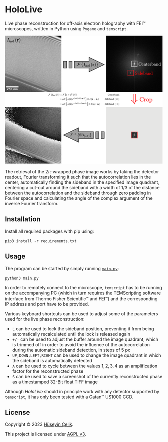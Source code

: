 # HoloLive
Live phase reconstruction for off-axis electron holography with FEI™ microscopes, written in Python using `Pygame` and `temscript`.

![Off-Axis Electron Holography Phase Reconstruction](/docs/TEM-off-axis-holography-reconstruction.png)

The retrieval of the $2\pi$-wrapped phase image works by taking the detector readout, Fourier transforming it such that the autocorrelation lies in the center, automatically finding the sideband in the specified image quadrant, centering a cut-out around the sideband with a width of $1/3$ of the distance between the autocorrelation and the sideband through zero padding in Fourier space and calculating the angle of the complex argument of the inverse Fourier transform.

## Installation
Install all required packages with pip using:
```
pip3 install -r requirements.txt
```

## Usage
The program can be started by simply running [`main.py`](/main.py):
```
python3 main.py
```
In order to remotely connect to the microscope, `temscript` has to be running on the accompanying PC (which in turn requires the TEMScripting software interface from Thermo Fisher Scientific™ and FEI™) and the corresponding IP address and port have to be provided.

Various keyboard shortcuts can be used to adjust some of the parameters used for the live phase reconstruction:
- `L` can be used to lock the sideband position, preventing it from being automatically recalculated until the lock is released again
- `+/-` can be used to adjust the buffer around the image quadrant, which is trimmed off in order to avoid the influence of the autocorrelation during the automatic sideband detection, in steps of $5~\text{px}$
- `UP,DOWN,LEFT,RIGHT` can be used to change the image quadrant in which the sideband is automatically detected
- `A` can be used to cycle between the values $1,2,3,4$ as an amplification factor for the reconstructed phase
- `S` can be used to save a screenshot of the currently reconstructed phase as a timestamped 32-Bit float TIFF image

Although *HoloLive* should in principle work with any detector supported by `temscript`, it has only been tested with a Gatan™ US1000 CCD.

## License
Copyright © 2023 [Hüseyin Çelik](https://www.github.com/hueseyincelik).

This project is licensed under [AGPL v3](/LICENSE).
